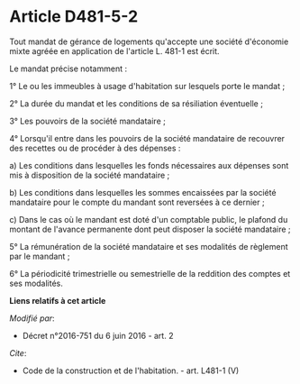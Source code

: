 # Article D481-5-2

Tout mandat de gérance de logements qu'accepte une société d'économie mixte agréée en application de l'article L. 481-1 est
écrit. 

Le mandat précise notamment : 

1° Le ou les immeubles à usage d'habitation sur lesquels porte le mandat ; 

2° La durée du mandat et les conditions de sa résiliation éventuelle ; 

3° Les pouvoirs de la société mandataire ; 

4° Lorsqu'il entre dans les pouvoirs de la société mandataire de recouvrer des recettes ou de procéder à des dépenses : 

a) Les conditions dans lesquelles les fonds nécessaires aux dépenses sont mis à disposition de la société mandataire ; 

b) Les conditions dans lesquelles les sommes encaissées par la société mandataire pour le compte du mandant sont reversées à
ce dernier ; 

c) Dans le cas où le mandant est doté d'un comptable public, le plafond du montant de l'avance permanente dont peut disposer
la société mandataire ; 

5° La rémunération de la société mandataire et ses modalités de règlement par le mandant ; 

6° La périodicité trimestrielle ou semestrielle de la reddition des comptes et ses modalités.

**Liens relatifs à cet article**

_Modifié par_:

  - Décret n°2016-751 du 6 juin 2016 - art. 2

_Cite_:

  - Code de la construction et de l'habitation. - art. L481-1 (V)

